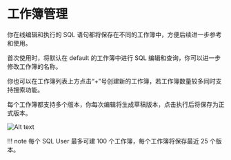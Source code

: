 # 工作簿管理

你在线编辑和执行的 SQL 语句都将保存在不同的工作簿中，方便后续进一步参考和使用。

首次使用时，将默认在 default 的工作簿中进行 SQL 编辑和查询，你可以进一步修改工作簿的名称。

你也可以在工作簿列表上方点击“+”号创建新的工作簿，若工作簿数量较多同时支持搜索功能。

每个工作簿都支持多个版本，你每次编辑将生成草稿版本，点击执行后将保存为正式版本。

![Alt text](https://community-shared-data-1308875761.cos.ap-beijing.myqcloud.com/artwork/mocdocs/sqleditor/sql_editor_0.12_5.png)

!!! note
    每个 SQL User 最多可建 100 个工作簿，每个工作簿将保存最近 25 个版本。
